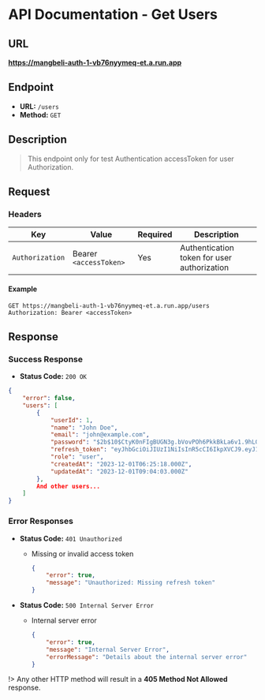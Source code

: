 # **API Documentation - Get Users**

## URL

**https://mangbeli-auth-1-vb76nyymeq-et.a.run.app**

## Endpoint

- **URL:** `/users`
- **Method:** `GET`

## Description

> This endpoint only for test Authentication accessToken for user Authorization.

## Request

### Headers

| Key           | Value                                | Required | Description                               |
| ------------- | ------------------------------------ | -------- | ----------------------------------------- |
| `Authorization`| Bearer `<accessToken>`               | Yes      | Authentication token for user authorization|

#### Example
```http
GET https://mangbeli-auth-1-vb76nyymeq-et.a.run.app/users
Authorization: Bearer <accessToken>
```

## Response

### Success Response

- **Status Code:** `200 OK`
```json
{
    "error": false,
    "users": [
        {
            "userId": 1,
            "name": "John Doe",
            "email": "john@example.com",
            "password": "$2b$10$CtyK0nFIgBUGN3g.bVovPOh6PkkBkLa6v1.9hLGfC5PNUZEJNL4nq",
            "refresh_token": "eyJhbGciOiJIUzI1NiIsInR5cCI6IkpXVCJ9.eyJ1c2VySWQiOjEsIm5hbWUiOiJ1ZGliIiwiZW1haWwiOiJ1ZGluc2VkdW5pYUBkaWNvZGluZy5jb20iLCJpYXQiOjE3MDE0MjE0NDMsImV4cCI6MTcwMTUwNzg0M30.XhqMxBtmwtkmyqD9idzjmWy3QjeHf0autXprKr1MBqM",
            "role": "user",
            "createdAt": "2023-12-01T06:25:18.000Z",
            "updatedAt": "2023-12-01T09:04:03.000Z"
        },
        And other users...
    ]
}
```

### Error Responses

- **Status Code:** `401 Unauthorized`
    - Missing or invalid access token
        ```json
        {
            "error": true,
            "message": "Unauthorized: Missing refresh token"
        }
        ```

- **Status Code:** `500 Internal Server Error`
    - Internal server error
        ```json
        {
            "error": true,
            "message": "Internal Server Error",
            "errorMessage": "Details about the internal server error"
        }
        ```

!> Any other HTTP method will result in a **405 Method Not Allowed** response.
